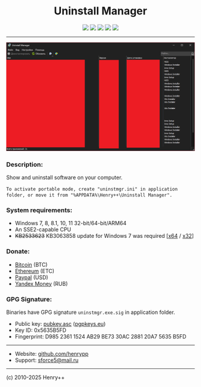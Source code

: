 ﻿<h1 align="center">Uninstall Manager</h1>

<p align="center">
	<a href="https://github.com/henrypp/uninstmgr/releases"><img src="https://img.shields.io/github/v/release/henrypp/uninstmgr?style=flat-square&include_prereleases&label=version" /></a>
	<a href="https://github.com/henrypp/uninstmgr/releases"><img src="https://img.shields.io/github/downloads/henrypp/uninstmgr/total.svg?style=flat-square" /></a>
	<a href="https://github.com/henrypp/uninstmgr/issues"><img src="https://img.shields.io/github/issues-raw/henrypp/uninstmgr.svg?style=flat-square&label=issues" /></a>
	<a href="https://github.com/henrypp/uninstmgr/graphs/contributors"><img src="https://img.shields.io/github/contributors/henrypp/uninstmgr?style=flat-square" /></a>
	<a href="https://github.com/henrypp/uninstmgr/blob/master/LICENSE"><img src="https://img.shields.io/github/license/henrypp/uninstmgr?style=flat-square" /></a>
</p>

-------

<p align="center">
	<img src="/images/uninstmgr.png" />
</p>

### Description:
Show and uninstall software on your computer.

```
To activate portable mode, create "uninstmgr.ini" in application folder, or move it from "%APPDATA%\Henry++\Uninstall Manager".
```

### System requirements:
- Windows 7, 8, 8.1, 10, 11 32-bit/64-bit/ARM64
- An SSE2-capable CPU
- <s>KB2533623</s> KB3063858 update for Windows 7 was required [[x64](https://www.microsoft.com/en-us/download/details.aspx?id=47442) / [x32](https://www.microsoft.com/en-us/download/details.aspx?id=47409)]

### Donate:
- [Bitcoin](https://www.blockchain.com/btc/address/1LrRTXPsvHcQWCNZotA9RcwjsGcRghG96c) (BTC)
- [Ethereum](https://www.blockchain.com/explorer/addresses/eth/0xe2C84A62eb2a4EF154b19bec0c1c106734B95960) (ETC)
- [Paypal](https://paypal.me/henrypp) (USD)
- [Yandex Money](https://yoomoney.ru/to/4100115776040583) (RUB)

### GPG Signature:
Binaries have GPG signature `uninstmgr.exe.sig` in application folder.

- Public key: [pubkey.asc](https://raw.githubusercontent.com/henrypp/builder/master/pubkey.asc) ([pgpkeys.eu](https://pgpkeys.eu/pks/lookup?op=index&fingerprint=on&search=0x5635B5FD))
- Key ID: 0x5635B5FD
- Fingerprint: D985 2361 1524 AB29 BE73 30AC 2881 20A7 5635 B5FD
---
- Website: [github.com/henrypp](https://github.com/henrypp)
- Support: sforce5@mail.ru
---
(c) 2010-2025 Henry++
